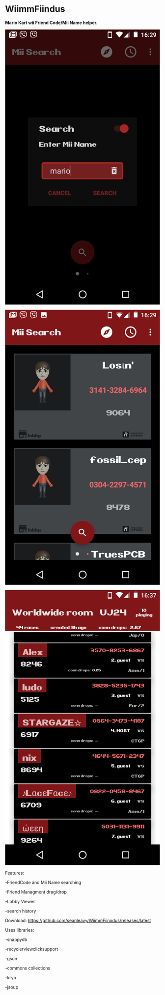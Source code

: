 # WiimmFiindus

**Mario Kart wii Friend Code/Mii Name helper.**

![alt text](https://github.com/seanleavy/WiimmFiinndus/blob/master/screenshots/Screenshot_20170714-162906.png)

![alt text](https://github.com/seanleavy/WiimmFiinndus/blob/master/screenshots/Screenshot_20170714-162923.png)

![alt text](https://github.com/seanleavy/WiimmFiinndus/blob/master/screenshots/Screenshot_20170714-163735.png)

Features:

-FriendCode and Mii Name searching

-Friend Managment drag/drop

-Lobby Viewer

-search history

Download: https://github.com/seanleavy/WiimmFiinndus/releases/latest

Uses libraries:

-snappydb

-recyclerviewclicksupport

-gson

-commons collections

-kryo

-jsoup
